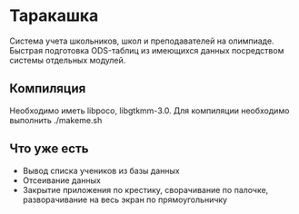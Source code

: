 Таракашка
======

Система учета школьников, школ и преподавателей на олимпиаде. Быстрая подготовка ODS-таблиц из имеющихся данных посредством системы отдельных модулей.

Компиляция
-----------

Необходимо иметь libpoco, libgtkmm-3.0.
Для компиляции необходимо выполнить ./makeme.sh

Что уже есть
-----------

* Вывод списка учеников из базы данных
* Отсеивание данных
* Закрытие приложения по крестику, сворачивание по палочке, разворачивание на весь экран по прямоугольничку


